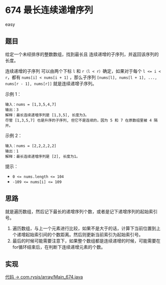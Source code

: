 # 674 最长连续递增序列

easy

## 题目

给定一个未经排序的整数数组，找到最长且 连续递增的子序列，并返回该序列的长度。

连续递增的子序列 可以由两个下标 `l` 和 `r（l < r）`确定，如果对于每个 `l <= i < r`，都有 `nums[i] < nums[i + 1]` ，那么子序列 `[nums[l], nums[l + 1], ..., nums[r - 1], nums[r]]` 就是连续递增子序列。

示例 1：
```
输入：nums = [1,3,5,4,7]
输出：3
解释：最长连续递增序列是 [1,3,5], 长度为3。
尽管 [1,3,5,7] 也是升序的子序列, 但它不是连续的，因为 5 和 7 在原数组里被 4 隔开。 
```

示例 2：
```
输入：nums = [2,2,2,2,2]
输出：1
解释：最长连续递增序列是 [2], 长度为1。
```

提示：
- `0 <= nums.length <= 104`
- `-109 <= nums[i] <= 109`

## 思路

就是遍历数组，然后记下最长的递增序列个数，或者是记下递增序列的起始索引号。

1. 遍历数组，与上一个元素进行比较，如果不是大于的话，计算下当前位置到上个递增起始索引间的个数距离。然后则更新当前索引为起始索引号。
2. 最后的时候可能需要注意下，如果整个数组都是连续递增的时候，可能需要在for循环结束后，在判断下连续递增元素的个数。

## 实现

[代码 -> com.rysis/array/Main_674.java](../../src/com/rysis/array/Main_674.java)